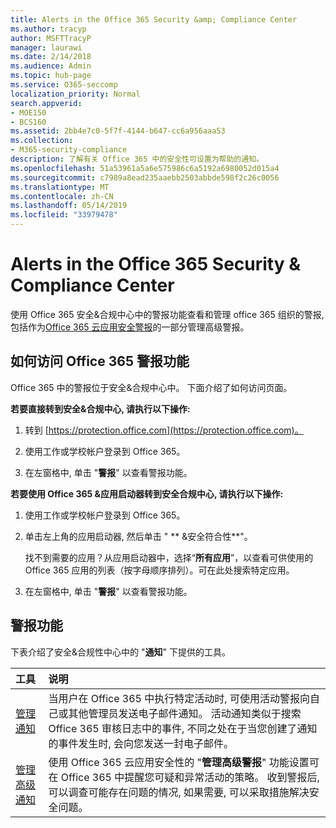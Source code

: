 ```yaml
---
title: Alerts in the Office 365 Security &amp; Compliance Center
ms.author: tracyp
author: MSFTTracyP
manager: laurawi
ms.date: 2/14/2018
ms.audience: Admin
ms.topic: hub-page
ms.service: O365-seccomp
localization_priority: Normal
search.appverid:
- MOE150
- BCS160
ms.assetid: 2bb4e7c0-5f7f-4144-b647-cc6a956aaa53
ms.collection:
- M365-security-compliance
description: 了解有关 Office 365 中的安全性可设置为帮助的通知。
ms.openlocfilehash: 51a53961a5a6e575986c6a5192a6980052d015a4
ms.sourcegitcommit: c7989a8ead235aaebb2503abbde598f2c26c0056
ms.translationtype: MT
ms.contentlocale: zh-CN
ms.lasthandoff: 05/14/2019
ms.locfileid: "33979478"
---
```

# <a name="alerts-in-the-office-365-security-amp-compliance-center"></a>Alerts in the Office 365 Security &amp; Compliance Center

使用 Office 365 安全&amp;合规中心中的警报功能查看和管理 office 365 组织的警报, 包括作为[Office 365 云应用安全警报](office-365-cas-overview.md)的一部分管理高级警报。
  
## <a name="how-to-get-to-the-office-365-alerts-features"></a>如何访问 Office 365 警报功能

Office 365 中的警报位于安全&amp;合规中心中。 下面介绍了如何访问页面。
  
 **若要直接转到安全&amp;合规中心, 请执行以下操作:**
  
1. 转到 [https://protection.office.com](https://protection.office.com)。
    
2. 使用工作或学校帐户登录到 Office 365。 
    
3. 在左窗格中, 单击 "**警报**" 以查看警报功能。 
    
 **若要使用 Office 365 &amp;应用启动器转到安全合规中心, 请执行以下操作:**
  
1. 使用工作或学校帐户登录到 Office 365。 
    
2. 单击左上角的应用启动器, 然后单击 " ** &amp;安全符合性**"。
    
    找不到需要的应用？从应用启动器中，选择“**所有应用**”，以查看可供使用的 Office 365 应用的列表（按字母顺序排列）。可在此处搜索特定应用。 
    
3. 在左窗格中, 单击 "**警报**" 以查看警报功能。 
    
## <a name="alerts-features"></a>警报功能

下表介绍了安全&amp;合规性中心中的 "**通知**" 下提供的工具。 
  
|**工具**|**说明**|
|:-----|:-----|
|[管理通知](create-activity-alerts.md) <br/> |当用户在 Office 365 中执行特定活动时, 可使用活动警报向自己或其他管理员发送电子邮件通知。 活动通知类似于搜索 Office 365 审核日志中的事件, 不同之处在于当您创建了通知的事件发生时, 会向您发送一封电子邮件。  <br/> |
|[管理高级通知](https://docs.microsoft.com/cloud-app-security/what-is-cloud-app-security) <br/> |使用 Office 365 云应用安全性的 "**管理高级警报**" 功能设置可在 Office 365 中提醒您可疑和异常活动的策略。 收到警报后, 可以调查可能存在问题的情况, 如果需要, 可以采取措施解决安全问题。  <br/> |
   

